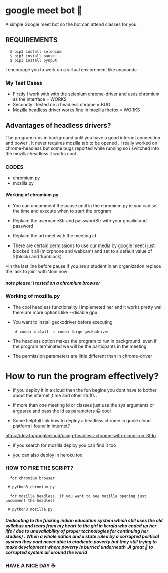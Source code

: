 # google meet bot 🤖

A simple Google meet bot so the bot can attend classes for you.
 
## REQUIREMENTS
      $ pip3 install selenium
      $ pip3 install pause
      $ pip3 install pynput
  I encourage you to work on a virtual enviornment like anaconda
  
### My Test Cases

* Firstly I work with with the selenium chrome-driver and uses chromium as the interface =  WORKS 
* Secondly I tested on a headless chrome = BUG 
* Mozilla headless driver works fine in mozilla firefox = WORKS

## Advantages of headless drivers?
   
   The program runs in background until you have a good internet connection and power . It never requires mozilla tab to be     opened . I really worked on chrome-headless but some bugs reported while running so i switched into the mozilla-headless it works cool .
   
### CODES
  * chromium.py
  * mozilla.py
  
#### Working of chromium.py
  
  
  * You can uncomment the pause.until in the chromium.py ie you can set the time and execute when to start the program
  
  * Replace the usernameStr and passwordStr with your gmailid and password
  
  * Replace the url meet with the meeting id
  
  * There are certain permissions to use our media by google meet i just blocked it all (micrphone and webcam) and set to a default value of 2(block) and 1(unblock)
  
  *In the last line before pause if you are a student in an organization replace the 'ask to join' with 'Join now'
  ##### note please: i tested on a chromium browser
 
### Working  of mozilla.py 

 * The cool headless functionality i implemeted her and it works pretty well there are more options like --disable gpu 
 
 *  You want to install geckodriver before executing
     
         # conda install -c conda-forge geckodriver
  
 * The headless option makes the program to run in background .even if the program terminated  we will be the particpants in the  meeting
  
 * The permission parameters are little different than in chrome-driver
  
# How to run the program effectively?
  
  * If you deploy it in a cloud then the fun begins you dont have to bother about the internet ,time and other stuffs .
  
  * If more than one meeting id or classes just use the sys arguments or argparse and pass the id as parameters 😀 cool 
  
  * Some helpfull link how to deploy a headless chrome in goole cloud platform i found in internet? 
  
  https://dev.to/googlecloud/using-headless-chrome-with-cloud-run-3fdp
  
  * if you search for mozilla deploy you can find it too
  
   * you can also deploy in heroku too 
 ### HOW TO FIRE THE SCRIPT?
      for chromium browser
      
     # python3 chromium.py 
     
      for mozilla headless. if you want to see mozilla opening just uncomment the headless
      
     # python3 mozilla.py
  
  ##### Dedicating to the fucking indian education system which still uses the old syllabus and tears from my heart to the girl in kerala  who ended up her life ( due to unavailability of proper technologies for continuing her studies) . When a whole nation  and a state ruled by  a corrupted political system they cant never able to eradicate poverty but they still trying to make development where poverty is burried underneath .A great 🖕 to corrupted system all around the world
   
### HAVE A NICE DAY  ☕
